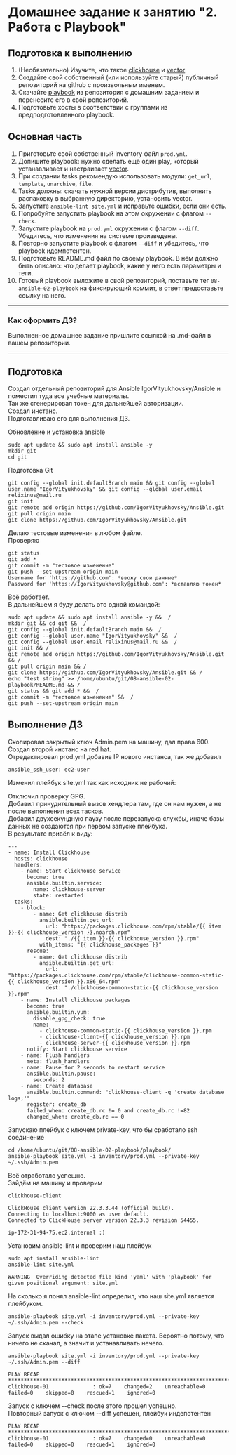 # Домашнее задание к занятию "2. Работа с Playbook"

## Подготовка к выполнению

1. (Необязательно) Изучите, что такое [clickhouse](https://www.youtube.com/watch?v=fjTNS2zkeBs) и [vector](https://www.youtube.com/watch?v=CgEhyffisLY)
2. Создайте свой собственный (или используйте старый) публичный репозиторий на github с произвольным именем.
3. Скачайте [playbook](./playbook/) из репозитория с домашним заданием и перенесите его в свой репозиторий.
4. Подготовьте хосты в соответствии с группами из предподготовленного playbook.

## Основная часть

1. Приготовьте свой собственный inventory файл `prod.yml`.
2. Допишите playbook: нужно сделать ещё один play, который устанавливает и настраивает [vector](https://vector.dev).
3. При создании tasks рекомендую использовать модули: `get_url`, `template`, `unarchive`, `file`.
4. Tasks должны: скачать нужной версии дистрибутив, выполнить распаковку в выбранную директорию, установить vector.
5. Запустите `ansible-lint site.yml` и исправьте ошибки, если они есть.
6. Попробуйте запустить playbook на этом окружении с флагом `--check`.
7. Запустите playbook на `prod.yml` окружении с флагом `--diff`. Убедитесь, что изменения на системе произведены.
8. Повторно запустите playbook с флагом `--diff` и убедитесь, что playbook идемпотентен.
9. Подготовьте README.md файл по своему playbook. В нём должно быть описано: что делает playbook, какие у него есть параметры и теги.
10. Готовый playbook выложите в свой репозиторий, поставьте тег `08-ansible-02-playbook` на фиксирующий коммит, в ответ предоставьте ссылку на него.

---

### Как оформить ДЗ?

Выполненное домашнее задание пришлите ссылкой на .md-файл в вашем репозитории.

---

## Подготовка
Создал отдельный репозиторий для Ansible IgorVityukhovsky/Ansible и поместил туда все учебные материалы.  
Так же сгенерировал токен для дальнейшей авторизации.  
Создал инстанс.  
Подготавливаю его для выполнения ДЗ.  

Обновление и установка ansible
```
sudo apt update && sudo apt install ansible -y 
mkdir git
cd git
```

Подготовка Git
```
git config --global init.defaultBranch main && git config --global user.name "IgorVityukhovsky" && git config --global user.email relixinus@mail.ru
git init
git remote add origin https://github.com/IgorVityukhovsky/Ansible.git
git pull origin main
git clone https://github.com/IgorVityukhovsky/Ansible.git
```

Делаю тестовые изменения в любом файле.  
Проверяю  
```
git status
git add *
git commit -m "тестовое изменение"
git push --set-upstream origin main
Username for 'https://github.com': *ввожу свои данные*
Password for 'https://IgorVityukhovsky@github.com': *вставляю токен*
```
Всё работает.  
В дальнейшем я буду делать это одной командой:
```
sudo apt update && sudo apt install ansible -y &&  /
mkdir git && cd git &&  /
git config --global init.defaultBranch main &&  /
git config --global user.name "IgorVityukhovsky" &&  /
git config --global user.email relixinus@mail.ru &&  /
git init && /
git remote add origin https://github.com/IgorVityukhovsky/Ansible.git && /
git pull origin main && /
git clone https://github.com/IgorVityukhovsky/Ansible.git && /
echo "test string" >> /home/ubuntu/git/08-ansible-02-playbook/README.md && /
git status && git add * &&  /
git commit -m "тестовое изменение" &&  /
git push --set-upstream origin main
```

## Выполнение ДЗ

Скопировал закрытый ключ Admin.pem на машину, дал права 600.  
Создал второй инстанс на red hat.  
Отредактировал prod.yml добавив IP нового инстанса, так же добавил
```
ansible_ssh_user: ec2-user
```
Изменил плейбук site.yml так как исходник не рабочий:

Отключил проверку GPG.  
Добавил принудительный вызов хендлера там, где он нам нужен, а не после выполнения всех тасков.  
Добавил двухсекундную паузу после перезапуска службы, иначе базы данных не создаются при первом запуске плейбука.  
В результате привёл к виду:  

```
---
- name: Install Clickhouse
  hosts: clickhouse
  handlers:
    - name: Start clickhouse service
      become: true
      ansible.builtin.service:
        name: clickhouse-server
        state: restarted
  tasks:
    - block:
        - name: Get clickhouse distrib
          ansible.builtin.get_url:
            url: "https://packages.clickhouse.com/rpm/stable/{{ item }}-{{ clickhouse_version }}.noarch.rpm"
            dest: "./{{ item }}-{{ clickhouse_version }}.rpm"
          with_items: "{{ clickhouse_packages }}"
      rescue:
        - name: Get clickhouse distrib
          ansible.builtin.get_url:
            url: "https://packages.clickhouse.com/rpm/stable/clickhouse-common-static-{{ clickhouse_version }}.x86_64.rpm"
            dest: "./clickhouse-common-static-{{ clickhouse_version }}.rpm"
    - name: Install clickhouse packages
      become: true
      ansible.builtin.yum:
        disable_gpg_check: true
        name:
          - clickhouse-common-static-{{ clickhouse_version }}.rpm
          - clickhouse-client-{{ clickhouse_version }}.rpm
          - clickhouse-server-{{ clickhouse_version }}.rpm          
      notify: Start clickhouse service
    - name: Flush handlers
      meta: flush_handlers
    - name: Pause for 2 seconds to restart service
      ansible.builtin.pause:
        seconds: 2
    - name: Create database
      ansible.builtin.command: "clickhouse-client -q 'create database logs;'"
      register: create_db
      failed_when: create_db.rc != 0 and create_db.rc !=82
      changed_when: create_db.rc == 0
```
Запускаю плейбук с ключем private-key, что бы сработало ssh соединение
```
cd /home/ubuntu/git/08-ansible-02-playbook/playbook/
ansible-playbook site.yml -i inventory/prod.yml --private-key ~/.ssh/Admin.pem
```
Всё отработало успешно.  
Зайдём на машину и проверим
```
clickhouse-client
```
```
ClickHouse client version 22.3.3.44 (official build).
Connecting to localhost:9000 as user default.
Connected to ClickHouse server version 22.3.3 revision 54455.

ip-172-31-94-75.ec2.internal :)
```
Установим ansible-lint и проверим наш плейбук
```
sudo apt install ansible-lint
ansible-lint site.yml
```
```
WARNING  Overriding detected file kind 'yaml' with 'playbook' for given positional argument: site.yml
```
На сколько я понял ansible-lint определил, что наш site.yml является плейбуком.
```
ansible-playbook site.yml -i inventory/prod.yml --private-key ~/.ssh/Admin.pem --check
```
Запуск выдал ошибку на этапе установке пакета. Вероятно потому, что ничего не скачал, а значит и устанавливать нечего.
```
ansible-playbook site.yml -i inventory/prod.yml --private-key ~/.ssh/Admin.pem --diff
```
```
PLAY RECAP ***********************************************************************************************************************************
clickhouse-01              : ok=7    changed=2    unreachable=0    failed=0    skipped=0    rescued=1    ignored=0
```
Запуск с ключем --check после этого прошел успешно.  
Повторный запуск с ключом --diff успешен, плейбук индепотентен
```
PLAY RECAP ***********************************************************************************************************************************
clickhouse-01              : ok=7    changed=0    unreachable=0    failed=0    skipped=0    rescued=1    ignored=0
```
